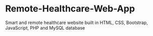 # Remote-Healthcare-Web-App
Smart and remote healthcare website built in HTML, CSS, Bootstrap, JavaScript, PHP and MySQL database
